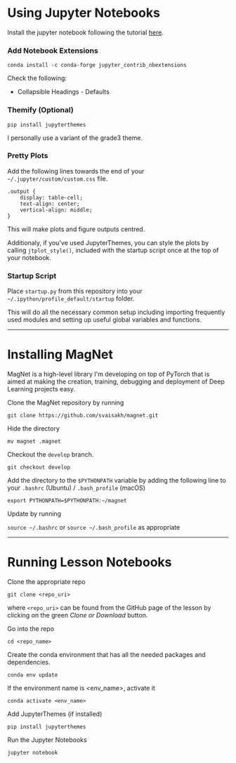 # Using Jupyter Notebooks

Install the jupyter notebook following the tutorial [here](http://jupyter.readthedocs.io/en/latest/install.html).

### Add Notebook Extensions

```conda install -c conda-forge jupyter_contrib_nbextensions```

Check the following:

* Collapsible Headings - Defaults

### Themify (Optional)

```pip install jupyterthemes```

I personally use a variant of the grade3 theme.

### Pretty Plots
Add the following lines towards the end of your ```~/.jupyter/custom/custom.css``` file.

```
.output {
    display: table-cell;
    text-align: center;
    vertical-align: middle;
}
```

This will make plots and figure outputs centred.

Additionaly, if you've used JupyterThemes, you can style the plots by calling ```jtplot_style()```, included with the startup script once at the top of your notebook.

### Startup Script
Place ```startup.py``` from this repository into your ```~/.ipython/profile_default/startup``` folder.

This will do all the necessary common setup including importing frequently used modules and setting up useful global variables and functions.

<hr>

# Installing MagNet

MagNet is a high-level library I'm developing on top of PyTorch that is aimed at making the creation, training, debugging and deployment of Deep Learning projects easy.

Clone the MagNet repository by running

```git clone https://github.com/svaisakh/magnet.git```

Hide the directory

```mv magnet .magnet```

Checkout the ```develop``` branch.

```git checkout develop```

Add the directory to the ```$PYTHONPATH``` variable by adding the following line to your ```.bashrc``` (Ubuntu) / ```.bash_profile``` (macOS)

```export PYTHONPATH=$PYTHONPATH:~/magnet```

Update by running

```source ~/.bashrc``` or ```source ~/.bash_profile``` as appropriate

<hr>

# Running Lesson Notebooks

Clone the appropriate repo

```git clone <repo_uri>```

where ```<repo_uri>``` can be found from the GitHub page of the lesson by clicking on the green _Clone or Download_ button.

Go into the repo

```cd <repo_name>```

Create the conda environment that has all the needed packages and dependencies.

```conda env update```

If the environment name is <env_name>, activate it

```conda activate <env_name>```

Add JupyterThemes (if installed)

```pip install jupyterthemes```

Run the Jupyter Notebooks

```jupyter notebook```


